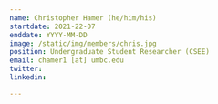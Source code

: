 ```yaml
---
name: Christopher Hamer (he/him/his)
startdate: 2021-22-07
enddate: YYYY-MM-DD
image: /static/img/members/chris.jpg
position: Undergraduate Student Researcher (CSEE)
email: chamer1 [at] umbc.edu
twitter: 
linkedin: 

---
```

